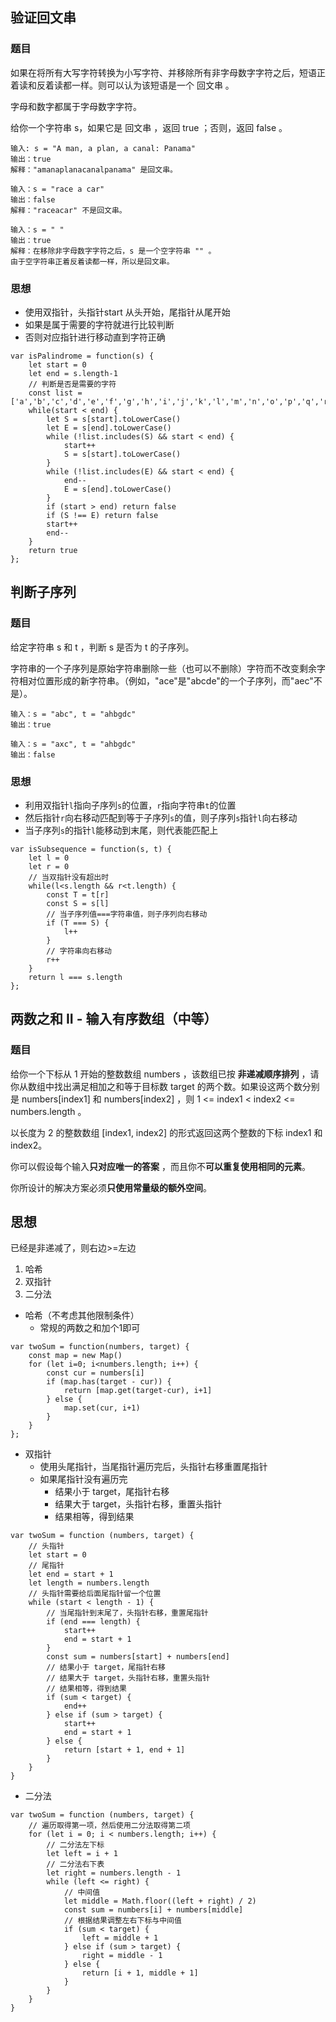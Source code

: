 ## 验证回文串
### 题目
如果在将所有大写字符转换为小写字符、并移除所有非字母数字字符之后，短语正着读和反着读都一样。则可以认为该短语是一个 回文串 。

字母和数字都属于字母数字字符。

给你一个字符串 s，如果它是 回文串 ，返回 true ；否则，返回 false 。
```
输入: s = "A man, a plan, a canal: Panama"
输出：true
解释："amanaplanacanalpanama" 是回文串。

输入：s = "race a car"
输出：false
解释："raceacar" 不是回文串。

输入：s = " "
输出：true
解释：在移除非字母数字字符之后，s 是一个空字符串 "" 。
由于空字符串正着反着读都一样，所以是回文串。
```
### 思想
- 使用双指针，头指针start 从头开始，尾指针从尾开始
- 如果是属于需要的字符就进行比较判断
- 否则对应指针进行移动直到字符正确
```
var isPalindrome = function(s) {
    let start = 0
    let end = s.length-1
    // 判断是否是需要的字符
    const list = ['a','b','c','d','e','f','g','h','i','j','k','l','m','n','o','p','q','r','s','t','u','v','w','x','y','z','0','1','2','3','4','5','6','7','8','9']
    while(start < end) {
        let S = s[start].toLowerCase()
        let E = s[end].toLowerCase()
        while (!list.includes(S) && start < end) {
            start++
            S = s[start].toLowerCase()
        }
        while (!list.includes(E) && start < end) {
            end--
            E = s[end].toLowerCase()
        }
        if (start > end) return false
        if (S !== E) return false
        start++
        end--
    }
    return true
};
```

## 判断子序列
### 题目
给定字符串 s 和 t ，判断 s 是否为 t 的子序列。

字符串的一个子序列是原始字符串删除一些（也可以不删除）字符而不改变剩余字符相对位置形成的新字符串。（例如，"ace"是"abcde"的一个子序列，而"aec"不是）。
```
输入：s = "abc", t = "ahbgdc"
输出：true

输入：s = "axc", t = "ahbgdc"
输出：false
```

### 思想
- 利用双指针`l`指向子序列`s`的位置，`r`指向字符串`t`的位置
- 然后指针`r`向右移动匹配到等于子序列`s`的值，则子序列`s`指针`l`向右移动
- 当子序列`s`的指针`l`能移动到末尾，则代表能匹配上
```
var isSubsequence = function(s, t) {
    let l = 0
    let r = 0
    // 当双指针没有超出时
    while(l<s.length && r<t.length) {
        const T = t[r]
        const S = s[l]
        // 当子序列值===字符串值，则子序列向右移动
        if (T === S) {
            l++
        }
        // 字符串向右移动
        r++
    }
    return l === s.length
};
```

## 两数之和 II - 输入有序数组（中等）
### 题目
给你一个下标从 1 开始的整数数组 numbers ，该数组已按 **非递减顺序排列**  ，请你从数组中找出满足相加之和等于目标数 target 的两个数。如果设这两个数分别是 numbers[index1] 和 numbers[index2] ，则 1 <= index1 < index2 <= numbers.length 。

以长度为 2 的整数数组 [index1, index2] 的形式返回这两个整数的下标 index1 和 index2。

你可以假设每个输入**只对应唯一的答案** ，而且你不**可以重复使用相同的元素**。

你所设计的解决方案必须**只使用常量级的额外空间**。
## 思想
已经是非递减了，则右边>=左边
1. 哈希
2. 双指针
3. 二分法
- 哈希（不考虑其他限制条件）
  - 常规的两数之和加个1即可
```
var twoSum = function(numbers, target) {
    const map = new Map()
    for (let i=0; i<numbers.length; i++) {
        const cur = numbers[i]
        if (map.has(target - cur)) {
            return [map.get(target-cur), i+1]
        } else {
            map.set(cur, i+1)
        }
    }
};
```
- 双指针
  - 使用头尾指针，当尾指针遍历完后，头指针右移重置尾指针
  - 如果尾指针没有遍历完
    - 结果小于 target，尾指针右移
    - 结果大于 target，头指针右移，重置头指针
    - 结果相等，得到结果
```
var twoSum = function (numbers, target) {
    // 头指针
    let start = 0
    // 尾指针
    let end = start + 1
    let length = numbers.length
    // 头指针需要给后面尾指针留一个位置
    while (start < length - 1) {
        // 当尾指针到末尾了，头指针右移，重置尾指针
        if (end === length) {
            start++
            end = start + 1
        }
        const sum = numbers[start] + numbers[end]
        // 结果小于 target，尾指针右移
        // 结果大于 target，头指针右移，重置头指针
        // 结果相等，得到结果
        if (sum < target) {
            end++
        } else if (sum > target) {
            start++
            end = start + 1
        } else {
            return [start + 1, end + 1]
        }
    }
}
```
- 二分法
```
var twoSum = function (numbers, target) {
    // 遍历取得第一项，然后使用二分法取得第二项
    for (let i = 0; i < numbers.length; i++) {
        // 二分法左下标
        let left = i + 1
        // 二分法右下表
        let right = numbers.length - 1
        while (left <= right) {
            // 中间值
            let middle = Math.floor((left + right) / 2)
            const sum = numbers[i] + numbers[middle]
            // 根据结果调整左右下标与中间值
            if (sum < target) {
                left = middle + 1
            } else if (sum > target) {
                right = middle - 1
            } else {
                return [i + 1, middle + 1]
            }
        }
    }
}
```